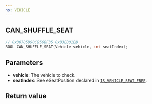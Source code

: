 ```yaml
---
ns: VEHICLE
---
```

## CAN_SHUFFLE_SEAT

```c
// 0x30785D90C956BF35 0xB3EB01ED
BOOL CAN_SHUFFLE_SEAT(Vehicle vehicle, int seatIndex);
```

## Parameters
* **vehicle**: The vehicle to check.
* **seatIndex**: See eSeatPosition declared in [`IS_VEHICLE_SEAT_FREE`](#_0x22AC59A870E6A669).

## Return value
